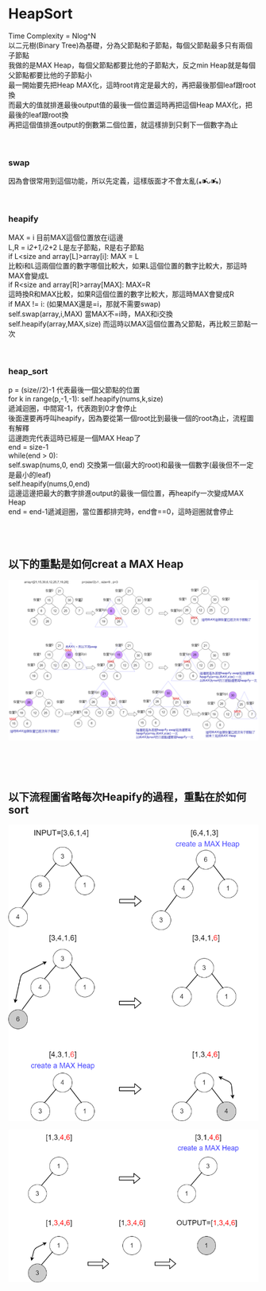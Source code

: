 # HeapSort

Time Complexity = Nlog^N<br>
以二元樹(Binary Tree)為基礎，分為父節點和子節點，每個父節點最多只有兩個子節點<br>
我做的是MAX Heap，每個父節點都要比他的子節點大，反之min Heap就是每個父節點都要比他的子節點小<br>
最一開始要先把Heap MAX化，這時root肯定是最大的，再把最後那個leaf跟root換<br>
而最大的值就排進最後output值的最後一個位置這時再把這個Heap MAX化，把最後的leaf跟root換<br>
再把這個值排進output的倒數第二個位置，就這樣排到只剩下一個數字為止<br>
<br>
<br>
### swap
因為會很常用到這個功能，所以先定義，這樣版面才不會太亂(⁎⁍̴̛ᴗ⁍̴̛⁎)<br>
<br>
<br>
### heapify
MAX = i 目前MAX這個位置放在i這邊<br>
L,R = i*2+1,i*2+2 L是左子節點，R是右子節點<br>
if L<size and array[L]>array[i]: MAX = L <br>
比較i和L這兩個位置的數字哪個比較大，如果L這個位置的數字比較大，那這時MAX會變成L<br>
if R<size and array[R]>array[MAX]: MAX=R <br>
這時換R和MAX比較，如果R這個位置的數字比較大，那這時MAX會變成R <br>
if MAX != i: (如果MAX還是=i，那就不需要swap)<br>
self.swap(array,i,MAX) 當MAX不=i時，MAX和i交換<br>
self.heapify(array,MAX,size) 而這時以MAX這個位置為父節點，再比較三節點一次<br>
<br>
<br>
### heap_sort
p = (size//2)-1 代表最後一個父節點的位置<br>
for k in range(p,-1,-1): self.heapify(nums,k,size)<br>
遞減迴圈，中間寫-1，代表跑到0才會停止<br>
後面還要再呼叫heapify，因為要從第一個root比到最後一個的root為止，流程圖有解釋<br>
這邊跑完代表這時已經是一個MAX Heap了<br>
end = size-1<br>
while(end > 0):<br>
self.swap(nums,0, end) 交換第一個(最大的root)和最後一個數字(最後但不一定是最小的leaf)<br>
self.heapify(nums,0,end)<br>
這邊這邊把最大的數字排進output的最後一個位置，再heapify一次變成MAX Heap<br>
end = end-1遞減迴圈，當位置都排完時，end會==0，這時迴圈就會停止<br>
<br>
<br>
<br>

以下的重點是如何creat a MAX Heap<br>
-
![image](https://github.com/yunghsin615/little_sun/blob/master/CodeSignal/Python/Heapify.png)

<br>
<br>
<br>

以下流程圖省略每次Heapify的過程，重點在於如何sort<br>
-
![image](https://github.com/yunghsin615/little_sun/blob/master/CodeSignal/Python/HeapSort.png)

![image](https://github.com/yunghsin615/little_sun/blob/master/CodeSignal/Python/HeapSort2.png)
 
